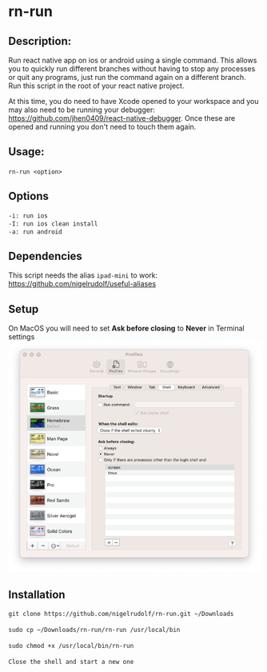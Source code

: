 # rn-run

## Description: 

Run react native app on ios or android using a single command. This allows you to quickly run different branches without having to stop any processes or quit any programs, just run the command again on a different branch. Run this script in the root of your react native project.

At this time, you do need to have Xcode opened to your workspace and you may also need to be running your debugger: https://github.com/jhen0409/react-native-debugger. Once these are opened and running you don't need to touch them again.

## Usage: 

`rn-run <option>`

## Options
```
-i: run ios
-I: run ios clean install
-a: run android
```

## Dependencies
This script needs the alias `ipad-mini` to work: https://github.com/nigelrudolf/useful-aliases

## Setup

On MacOS you will need to set **Ask before closing** to **Never** in Terminal settings
![image](./media/terminal.png)

## Installation
```
git clone https://github.com/nigelrudolf/rn-run.git ~/Downloads

sudo cp ~/Downloads/rn-run/rn-run /usr/local/bin

sudo chmod +x /usr/local/bin/rn-run

Close the shell and start a new one
```